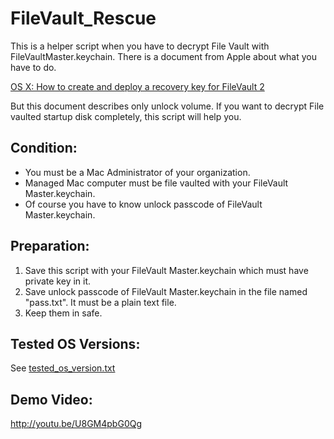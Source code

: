FileVault_Rescue
===
This is a helper script when you have to decrypt File Vault with FileVaultMaster.keychain.
There is a document from Apple about what you have to do.

[OS X: How to create and deploy a recovery key for FileVault 2](http://support.apple.com/kb/HT5077)

But this document describes only unlock volume. If you want to decrypt File vaulted startup disk completely, this script will help you.

Condition:
---
* You must be a Mac Administrator of your organization.
* Managed Mac computer must be file vaulted with your FileVault Master.keychain.
* Of course you have to know unlock passcode of  FileVault Master.keychain.

Preparation:
---
1. Save this script with your FileVault Master.keychain which must have private key in it.
2. Save unlock passcode of FileVault Master.keychain in the file named "pass.txt". It must be a plain text file.
3. Keep them in safe.

Tested OS Versions:
---
See [tested_os_version.txt](https://github.com/taniguti/FileVault_Rescue/blob/master/tested_os_version.txt)

Demo Video:
---
<http://youtu.be/U8GM4pbG0Qg>
